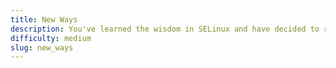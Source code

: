 ```yaml
---
title: New Ways
description: You've learned the wisdom in SELinux and have decided to reject your insecure ways of the past. You need to enable SELinux on your system. You need to enable it now.
difficulty: medium
slug: new_ways
---
```

